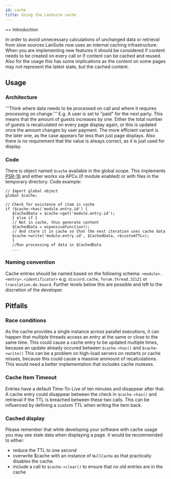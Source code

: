```yaml
---
id: cache
title: Using the LanSuite cache
---
```


== Introduction

In order to avoid unnecessary calculations of unchanged data or retrieval from slow sources LanSuite now uses an internal caching infrastructure.
When you are implementing new features it should be considered if content needs to be created on every call or if content can be cached and reused.
Also for the usage this has some implications as the content on some pages may not represent the latest state, but the cached content.

## Usage

### Architecture

'''Think where data needs to be processed on call and where it requires processing on change.'''
E.g. A user is set to "paid" for the next party. This means that the amount of guests increases by one.
Either the total number of guests is recalculated on every page display again, or this is updated once the amount changes by user payment.
The more efficient variant is the later one, as the case appears far less than just page displays.
Also there is no requirement that the value is always correct, as it is just used for display.

### Code

There is object named `$cache` available in the global scope.
This implements [PSR-16](https://www.php-fig.org/psr/psr-16/) and either works via APCu (if module enabled) or with files in the temporary directory.
Code example:

```
// Import global object
global $cache;

// Check for existence of item in cache
if ($cache->has('module.entry.id') {
   $CachedData = $cache->get('module.entry.id');
   } else if {
   // Not in cache, thus generate content
   $CachedData = expensiveFunction();
   // And store it in cache so that the next iteration uses cache data
   $cache->write('module.entry.id', $CachedData, <$customTTL>);
   }
   //Run processing of data in $CachedData
   ...
```

### Naming convention

Cache entries should be named based on the following schema:
`<module>.<entry>.<identificator>`
e.g. `discord.cache`, `forum.thread.32121` or `translation.de.board`.
Further levels below this are possible and left to the discretion of the developer.

## Pitfalls

### Race conditions

As the cache provides a single instance across parallel executions, it can happen that multiple threads access an entry at the same or close to the same time.
This could cause a cache entry to be updated multiple times, because an update already occured between `$cache->has()` and `$cache->write()`
This can be a problem on high-load servers on restarts or cache misses, because this could cause a massive ammount of recalculations.
This would need a better implementation that includes cache mutexes.

### Cache Item Timeout

Entries have a default Time-To-Live of ten minutes and disappear after that.
A cache entry could disappear between the check in `$cache->has()` and retrieval if the TTL is breached between these two calls.
This can be influenced by defining a custom TTL when writing the item back.

### Cached display

Please remember that while developing your software with cache usage you may see stale data when displaying a page.
It would be recommended to either:
* reduce the TTL to one second
* overwrite $cache with an instance of `NullCache` as that practically disables the cache.
* include a call to `$cache->clear()` to ensure that no old entries are in the cache